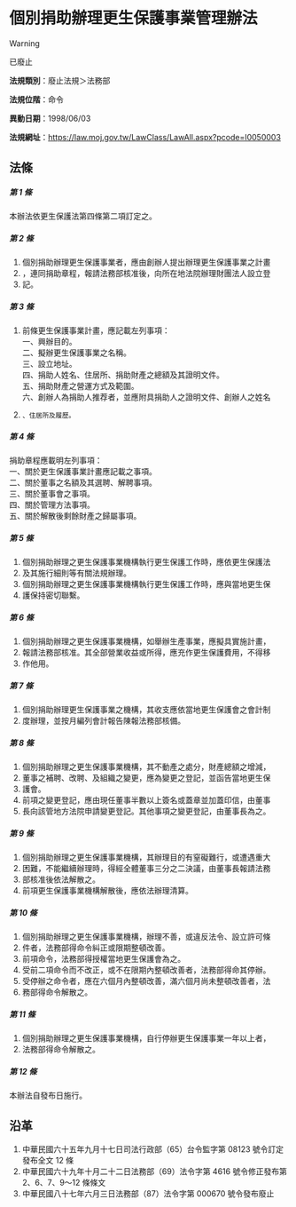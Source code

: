 # 個別捐助辦理更生保護事業管理辦法


> [!WARNING]
> 已廢止


**法規類別**：廢止法規＞法務部

**法規位階**：命令

**異動日期**：1998/06/03  

**法規網址**：https://law.moj.gov.tw/LawClass/LawAll.aspx?pcode=I0050003



## 法條
##### 第 1 條
本辦法依更生保護法第四條第二項訂定之。

##### 第 2 條
1. 個別捐助辦理更生保護事業者，應由創辦人提出辦理更生保護事業之計畫
1. ，連同捐助章程，報請法務部核准後，向所在地法院辦理財團法人設立登
1. 記。

##### 第 3 條
1. 前條更生保護事業計畫，應記載左列事項：  
一、興辦目的。  
二、擬辦更生保護事業之名稱。  
三、設立地址。  
四、捐助人姓名、住居所、捐助財產之總額及其證明文件。  
五、捐助財產之營運方式及範圍。  
六、創辦人為捐助人推荐者，並應附具捐助人之證明文件、創辦人之姓名
1.     、住居所及履歷。

##### 第 4 條
捐助章程應載明左列事項：  
一、關於更生保護事業計畫應記載之事項。  
二、關於董事之名額及其選聘、解聘事項。  
三、關於董事會之事項。  
四、關於管理方法事項。  
五、關於解散後剩餘財產之歸屬事項。

##### 第 5 條
1. 個別捐助辦理之更生保護事業機構執行更生保護工作時，應依更生保護法
1. 及其施行細則等有關法規辦理。
1. 個別捐助辦理之更生保護事業機構執行更生保護工作時，應與當地更生保
1. 護保持密切聯繫。

##### 第 6 條
1. 個別捐助辦理之更生保護事業機構，如舉辦生產事業，應擬具實施計畫，
1. 報請法務部核准。其全部營業收益或所得，應充作更生保護費用，不得移
1. 作他用。

##### 第 7 條
1. 個別捐助辦理更生保護事業之機構，其收支應依當地更生保護會之會計制
1. 度辦理，並按月編列會計報告陳報法務部核備。

##### 第 8 條
1. 個別捐助辦理之更生保護事業機構，其不動產之處分，財產總額之增減，
1. 董事之補聘、改聘、及組織之變更，應為變更之登記，並函告當地更生保
1. 護會。
1. 前項之變更登記，應由現任董事半數以上簽名或蓋章並加蓋印信，由董事
1. 長向該管地方法院申請變更登記。其他事項之變更登記，由董事長為之。

##### 第 9 條
1. 個別捐助辦理之更生保護事業機構，其辦理目的有窒礙難行，或遭遇重大
1. 困難，不能繼續辦理時，得經全體董事三分之二決議，由董事長報請法務
1. 部核准後依法解散之。
1. 前項更生保護事業機構解散後，應依法辦理清算。

##### 第 10 條
1. 個別捐助辦理之更生保護事業機構，辦理不善，或違反法令、設立許可條
1. 件者，法務部得命令糾正或限期整頓改善。
1. 前項命令，法務部得授權當地更生保護會為之。
1. 受前二項命令而不改正，或不在限期內整頓改善者，法務部得命其停辦。
1. 受停辦之命令者，應在六個月內整頓改善，滿六個月尚未整頓改善者，法
1. 務部得命令解散之。

##### 第 11 條
1. 個別捐助辦理之更生保護事業機構，自行停辦更生保護事業一年以上者，
1. 法務部得命令解散之。

##### 第 12 條
本辦法自發布日施行。

## 沿革
1. 中華民國六十五年九月十七日司法行政部（65）台令監字第 08123  號令訂定發布全文 12 條
1. 中華民國六十九年十月二十二日法務部（69）法令字第 4616 號令修正發布第 2、6、7、9～12 條條文
1. 中華民國八十七年六月三日法務部（87）法令字第 000670 號令發布廢止
